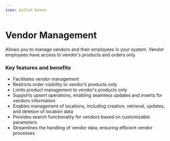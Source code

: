 ```yaml
---
icon: pallet-boxes
---
```


# Vendor Management

Allows you to manage vendors and their employees in your system. Vendor employees have access to vendor's products and orders only.

### Key features and benefits

* Facilitates vendor management
* Restricts order visibility to vendor’s products only
* Limits product management to vendor's products only
* Supports upsert operations, enabling seamless updates and inserts for vendors information
* Enables management of locations, including creation, retrieval, updates, and deletion of location data
* Provides search functionality for vendors based on customizable parameters
* Streamlines the handling of vendor data, ensuring efficient vendor processes
    